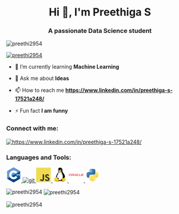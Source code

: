 <h1 align="center">Hi 👋, I'm Preethiga S</h1>
<h3 align="center">A passionate Data Science student</h3>

<p align="left"> <img src="https://komarev.com/ghpvc/?username=preethi2954&label=Profile%20views&color=0e75b6&style=flat" alt="preethi2954" /> </p>

<p align="left"> <a href="https://github.com/ryo-ma/github-profile-trophy"><img src="https://github-profile-trophy.vercel.app/?username=preethi2954" alt="preethi2954" /></a> </p>

- 🌱 I’m currently learning **Machine Learning**

- 💬 Ask me about **Ideas**

- 📫 How to reach me **https://www.linkedin.com/in/preethiga-s-17521a248/**

- ⚡ Fun fact **I am funny**

<h3 align="left">Connect with me:</h3>
<p align="left">
<a href="https://linkedin.com/in/https://www.linkedin.com/in/preethiga-s-17521a248/" target="blank"><img align="center" src="https://raw.githubusercontent.com/rahuldkjain/github-profile-readme-generator/master/src/images/icons/Social/linked-in-alt.svg" alt="https://www.linkedin.com/in/preethiga-s-17521a248/" height="30" width="40" /></a>
</p>

<h3 align="left">Languages and Tools:</h3>
<p align="left"> <a href="https://www.w3schools.com/cpp/" target="_blank" rel="noreferrer"> <img src="https://raw.githubusercontent.com/devicons/devicon/master/icons/cplusplus/cplusplus-original.svg" alt="cplusplus" width="40" height="40"/> </a> <a href="https://git-scm.com/" target="_blank" rel="noreferrer"> <img src="https://www.vectorlogo.zone/logos/git-scm/git-scm-icon.svg" alt="git" width="40" height="40"/> </a> <a href="https://developer.mozilla.org/en-US/docs/Web/JavaScript" target="_blank" rel="noreferrer"> <img src="https://raw.githubusercontent.com/devicons/devicon/master/icons/javascript/javascript-original.svg" alt="javascript" width="40" height="40"/> </a> <a href="https://www.linux.org/" target="_blank" rel="noreferrer"> <img src="https://raw.githubusercontent.com/devicons/devicon/master/icons/linux/linux-original.svg" alt="linux" width="40" height="40"/> </a> <a href="https://www.oracle.com/" target="_blank" rel="noreferrer"> <img src="https://raw.githubusercontent.com/devicons/devicon/master/icons/oracle/oracle-original.svg" alt="oracle" width="40" height="40"/> </a> <a href="https://www.python.org" target="_blank" rel="noreferrer"> <img src="https://raw.githubusercontent.com/devicons/devicon/master/icons/python/python-original.svg" alt="python" width="40" height="40"/> </a> </p>

<p><img align="left" src="https://github-readme-stats.vercel.app/api/top-langs?username=preethi2954&show_icons=true&locale=en&layout=compact" alt="preethi2954" /></p>

<p>&nbsp;<img align="center" src="https://github-readme-stats.vercel.app/api?username=preethi2954&show_icons=true&locale=en" alt="preethi2954" /></p>

<p><img align="center" src="https://github-readme-streak-stats.herokuapp.com/?user=preethi2954&" alt="preethi2954" /></p>

